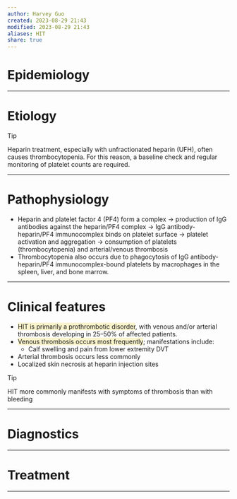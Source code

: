 ```yaml
---
author: Harvey Guo
created: 2023-08-29 21:43
modified: 2023-08-29 21:43
aliases: HIT
share: true
---
```

# Epidemiology


---
# Etiology
>[!tip] 
>Heparin treatment, especially with unfractionated heparin (UFH), often causes thrombocytopenia. For this reason, a baseline check and regular monitoring of platelet counts are required.

---
# Pathophysiology
- Heparin and platelet factor 4 (PF4) form a complex → production of IgG antibodies against the heparin/PF4 complex → IgG antibody-heparin/PF4 immunocomplex binds on platelet surface → platelet activation and aggregation → consumption of platelets (thrombocytopenia) and arterial/venous thrombosis
- Thrombocytopenia also occurs due to phagocytosis of IgG antibody-heparin/PF4 immunocomplex-bound platelets by macrophages in the spleen, liver, and bone marrow.

---
# Clinical features
- <span style="background:rgba(240, 200, 0, 0.2)">HIT is primarily a prothrombotic disorder</span>, with venous and/or arterial thrombosis developing in 25–50% of affected patients.
- <span style="background:rgba(240, 200, 0, 0.2)">Venous thrombosis occurs most frequently</span>; manifestations include:
	- Calf swelling and pain from lower extremity DVT
- Arterial thrombosis occurs less commonly
- Localized skin necrosis at heparin injection sites
>[!tip] 
>HIT more commonly manifests with symptoms of thrombosis than with bleeding

---
# Diagnostics


---
# Treatment


---
